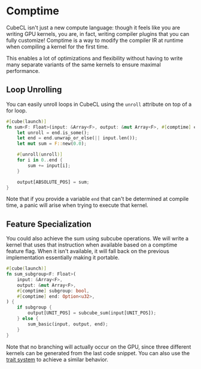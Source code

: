 # Comptime

CubeCL isn't just a new compute language: though it feels like you are writing GPU kernels, you are,
in fact, writing compiler plugins that you can fully customize! Comptime is a way to modify the
compiler IR at runtime when compiling a kernel for the first time.

This enables a lot of optimizations and flexibility without having to write many separate variants
of the same kernels to ensure maximal performance.

## Loop Unrolling

You can easily unroll loops in CubeCL using the `unroll` attribute on top of a for loop.

```rust
#[cube(launch)]
fn sum<F: Float>(input: &Array<F>, output: &mut Array<F>, #[comptime] end: Option<u32>) {
    let unroll = end.is_some();
    let end = end.unwrap_or_else(|| input.len());
    let mut sum = F::new(0.0);

    #[unroll(unroll)]
    for i in 0..end {
        sum += input[i];
    }

    output[ABSOLUTE_POS] = sum;
}
```

Note that if you provide a variable `end` that can't be determined at compile time, a panic will
arise when trying to execute that kernel.

## Feature Specialization

You could also achieve the sum using subcube operations. We will write a kernel that uses that
instruction when available based on a comptime feature flag. When it isn't available, it will fall
back on the previous implementation essentially making it portable.

```rust
#[cube(launch)]
fn sum_subgroup<F: Float>(
    input: &Array<F>,
    output: &mut Array<F>,
    #[comptime] subgroup: bool,
    #[comptime] end: Option<u32>,
) {
    if subgroup {
        output[UNIT_POS] = subcube_sum(input[UNIT_POS]);
    } else {
        sum_basic(input, output, end);
    }
}
```

Note that no branching will actually occur on the GPU, since three different kernels can be
generated from the last code snippet. You can also use the
[trait system](../language-support/trait.md) to achieve a similar behavior.
